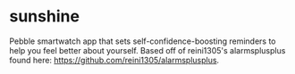 # sunshine
Pebble smartwatch app that sets self-confidence-boosting reminders to help you feel better about yourself.
Based off of reini1305's alarmsplusplus found here: https://github.com/reini1305/alarmsplusplus.
